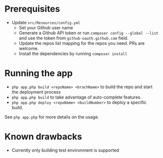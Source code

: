 # Prerequisites

* Update `src/Resources/config.yml`
    * Set your Github user name
    * Generate a Github API token or run `composer config --global --list` and use the token from `github-oauth.github.com` field.
    * Update the repos list mapping for the repos you need. PRs are welcome.
    * Install the dependencies by running `composer install`
    
# Running the app

* `php app.php build <repoName> <brachName>` to build the repo and start the deployment process
* `php app.php build` to take advantage of auto-complete features.
* `php app.php deploy <repoName> <buildNumber>` to deploy a specific build.

See `php app.php` for more details on the usage.

# Known drawbacks
* Currently only building test environment is supported
